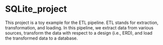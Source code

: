 # SQLite_project
This project is a toy example for the ETL pipeline. ETL stands for extraction, transformation, and loading. In this pipeline, we extract data from various sources, transform the data with respect to a design (i.e., ERD), and load the transformed data to a database.
